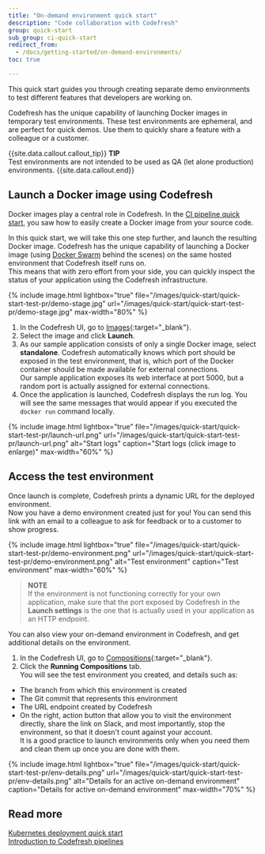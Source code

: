```yaml
---
title: "On-demand environment quick start"
description: "Code collaboration with Codefresh"
group: quick-start
sub_group: ci-quick-start
redirect_from:
  - /docs/getting-started/on-demand-environments/
toc: true

---
```


This quick start guides you through creating separate demo environments to test different features that developers are working on. 

Codefresh has the unique capability of launching Docker images in temporary test environments. These test environments
are ephemeral, and are perfect for quick demos. Use them to quickly share a feature with a colleague or a customer.  

{{site.data.callout.callout_tip}}
**TIP**  
Test environments are not intended to be used as QA (let alone production) environments. 
{{site.data.callout.end}} 

## Launch a Docker image using Codefresh

Docker images play a central role in Codefresh. 
In the [CI pipeline quick start]({{site.baseurl}}/docs/quick-start/ci-quick-start/create-ci-pipeline/), you saw how to easily create a Docker image from your source code.

In this quick start, we will take this one step further, and launch the resulting Docker image.
Codefresh has the unique capability of launching a Docker image (using [Docker Swarm](https://docs.docker.com/engine/swarm/) behind the scenes) on the same hosted environment that Codefresh itself runs on.  
This means that with zero effort from your side, you can quickly inspect the status of your application using the Codefresh infrastructure. 

{% include 
image.html 
lightbox="true" 
file="/images/quick-start/quick-start-test-pr/demo-stage.jpg" 
url="/images/quick-start/quick-start-test-pr/demo-stage.jpg" 
max-width="80%" 
%}



1. In the Codefresh UI, go to [Images](https://g.codefresh.io/2.0/images){:target="\_blank"}.
1. Select the image and click **Launch**.
1. As our sample application consists of only a single Docker image, select **standalone**. 
  Codefresh automatically knows which port should be exposed in the test environment, that is, which port of the Docker container should be made available for external connections.  
  Our sample application exposes its web interface at port 5000, but a random port is actually assigned for external connections.
1. Once the application is launched, Codefresh displays the run log. You will see the same messages that would appear if you executed the `docker run` command locally. 

{% include 
image.html 
lightbox="true" 
file="/images/quick-start/quick-start-test-pr/launch-url.png" 
url="/images/quick-start/quick-start-test-pr/launch-url.png" 
alt="Start logs" 
caption="Start logs (click image to enlarge)" 
max-width="60%" 
%}

## Access the test environment

Once launch is complete, Codefresh prints a dynamic URL for the deployed environment.  
Now you have a demo environment created just for you! You can send this link with an email to a colleague to ask for feedback or to a customer to show progress.  


{% include 
image.html 
lightbox="true" 
file="/images/quick-start/quick-start-test-pr/demo-environment.png" 
url="/images/quick-start/quick-start-test-pr/demo-environment.png" 
alt="Test environment" 
caption="Test environment" 
max-width="60%" 
%}

>**NOTE**  
  If the environment is not functioning correctly for your own application, make sure that the port exposed by Codefresh in the **Launch settings** is the one that is actually used in your application as an HTTP endpoint. 

You can also view your on-demand environment in Codefresh, and get additional details on the environment.

1. In the Codefresh UI, go to [Compositions](https://g.codefresh.io/compositions){:target="\_blank"}.
1. Click the **Running Compositions** tab.    
  You will see the test environment you created, and details such as:
  * The branch from which this environment is created
  * The Git commit that represents this environment
  * The URL endpoint created by Codefresh
  * On the right, action button that allow you to visit the environment directly, share the link on Slack, and most importantly, stop the environment, so that it doesn't count against your account.  
    It is a good practice to launch environments only when you need them and clean them up once you are done with them.

{% include 
image.html 
lightbox="true" 
file="/images/quick-start/quick-start-test-pr/env-details.png" 
url="/images/quick-start/quick-start-test-pr/env-details.png" 
alt="Details for an active on-demand environment" 
caption="Details for active on-demand environment" 
max-width="70%" 
%}



## Read more
[Kubernetes deployment quick start]({{site.baseurl}}/docs/quick-start/ci-quick-start/deploy-to-kubernetes/)  
[Introduction to Codefresh pipelines]({{site.baseurl}}/docs/pipelines/introduction-to-codefresh-pipelines/)



